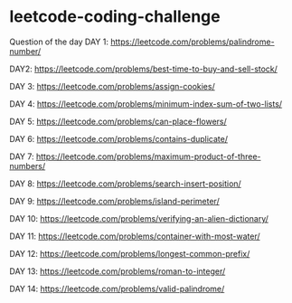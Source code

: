 # leetcode-coding-challenge

Question of the day 
 DAY 1:
 https://leetcode.com/problems/palindrome-number/
 
DAY2:
https://leetcode.com/problems/best-time-to-buy-and-sell-stock/

DAY 3:
https://leetcode.com/problems/assign-cookies/

DAY 4:
https://leetcode.com/problems/minimum-index-sum-of-two-lists/

DAY 5:
https://leetcode.com/problems/can-place-flowers/

DAY 6:
https://leetcode.com/problems/contains-duplicate/

DAY 7:
https://leetcode.com/problems/maximum-product-of-three-numbers/

DAY 8:
https://leetcode.com/problems/search-insert-position/

DAY 9:
https://leetcode.com/problems/island-perimeter/

DAY 10:
https://leetcode.com/problems/verifying-an-alien-dictionary/

DAY 11:
https://leetcode.com/problems/container-with-most-water/

DAY 12:
https://leetcode.com/problems/longest-common-prefix/

DAY 13:
https://leetcode.com/problems/roman-to-integer/

DAY 14:
https://leetcode.com/problems/valid-palindrome/

